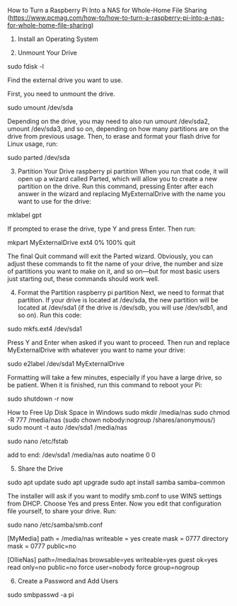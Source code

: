 How to Turn a Raspberry Pi Into a NAS for Whole-Home File Sharing (https://www.pcmag.com/how-to/how-to-turn-a-raspberry-pi-into-a-nas-for-whole-home-file-sharing)

1. Install an Operating System

2. Unmount Your Drive

  sudo fdisk -l

Find the external drive you want to use.

First, you need to unmount the drive.

  sudo umount /dev/sda

Depending on the drive, you may need to also run umount /dev/sda2, umount /dev/sda3, and so on, depending on how many partitions are on the drive from previous usage. Then, to erase and format your flash drive for Linux usage, run:

  sudo parted /dev/sda

3. Partition Your Drive
raspberry pi partition
When you run that code, it will open up a wizard called Parted, which will allow you to create a new partition on the drive. Run this command, pressing Enter after each answer in the wizard and replacing MyExternalDrive with the name you want to use for the drive:

  mklabel gpt

If prompted to erase the drive, type Y and press Enter. Then run:

  mkpart
  MyExternalDrive
  ext4
  0%
  100%
  quit

The final Quit command will exit the Parted wizard. Obviously, you can adjust these commands to fit the name of your drive, the number and size of partitions you want to make on it, and so on—but for most basic users just starting out, these commands should work well.


4. Format the Partition
raspberry pi partition
Next, we need to format that partition. If your drive is located at /dev/sda, the new partition will be located at /dev/sda1 (if the drive is /dev/sdb, you will use /dev/sdb1, and so on). Run this code:

  sudo mkfs.ext4 /dev/sda1

Press Y and Enter when asked if you want to proceed. Then run and replace MyExternalDrive with whatever you want to name your drive:

  sudo e2label /dev/sda1 MyExternalDrive

Formatting will take a few minutes, especially if you have a large drive, so be patient. When it is finished, run this command to reboot your Pi:

  sudo shutdown -r now

How to Free Up Disk Space in Windows
  sudo mkdir /media/nas
  sudo chmod -R 777 /media/nas (sudo chown nobody:nogroup /shares/anonymous/)
  sudo mount -t auto /dev/sda1 /media/nas

  sudo nano /etc/fstab

add to end:
  /dev/sda1 /media/nas auto noatime 0 0


5. Share the Drive

  sudo apt update
  sudo apt upgrade
  sudo apt install samba samba-common

The installer will ask if you want to modify smb.conf to use WINS settings from DHCP. Choose Yes and press Enter. Now you edit that configuration file yourself, to share your drive. Run:

  sudo nano /etc/samba/smb.conf

  [MyMedia]
  path = /media/nas
  writeable = yes
  create mask = 0777
  directory mask = 0777
  public=no

  [OllieNas]
  path=/media/nas
  browsable=yes
  writeable=yes
  guest ok=yes
  read only=no
  public=no
  force user=nobody
  force group=nogroup

6. Create a Password and Add Users

sudo smbpasswd -a pi
